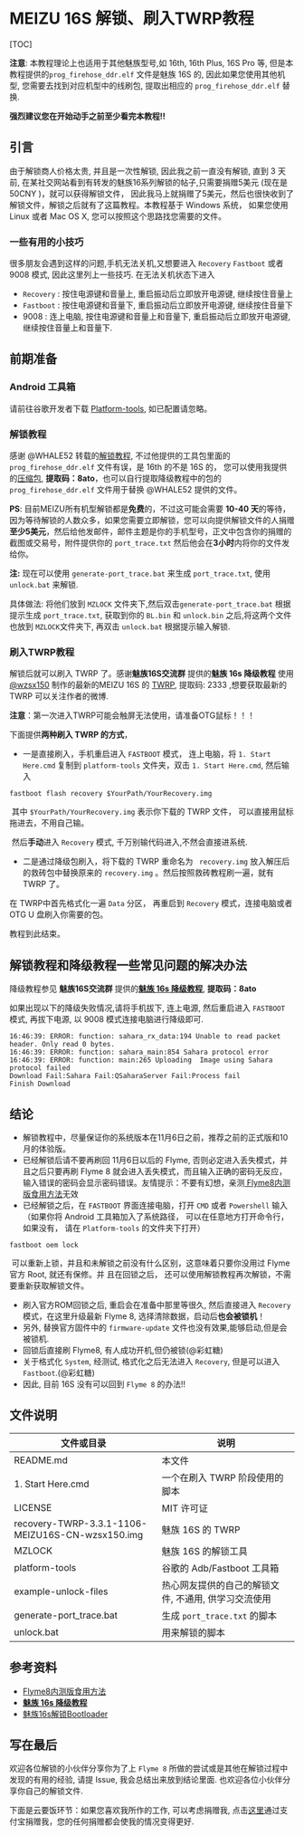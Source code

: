 # MEIZU 16S 解锁、刷入TWRP教程

[TOC]

**注意**: 本教程理论上也适用于其他魅族型号,如 16th, 16th Plus, 16S Pro 等, 但是本教程提供的`prog_firehose_ddr.elf` 文件是魅族 16S 的, 因此如果您使用其他机型, 您需要去找到对应机型中的线刷包, 提取出相应的 `prog_firehose_ddr.elf` 替换.

**强烈建议您在开始动手之前至少看完本教程!!**

## 引言

由于解锁商人价格太贵, 并且是一次性解锁, 因此我之前一直没有解锁, 直到 3 天前, 在某社交网站看到有转发的魅族16系列解锁的帖子,只需要捐赠5美元 (现在是 50CNY )，就可以获得解锁文件， 因此我马上就捐赠了5美元，然后也很快收到了解锁文件，解锁之后就有了这篇教程。本教程基于 Windows 系统， 如果您使用 Linux 或者 Mac OS X, 您可以按照这个思路找您需要的文件。

### 一些有用的小技巧

很多朋友会遇到这样的问题,手机无法关机,又想要进入 `Recovery` `Fastboot` 或者 9008 模式, 因此这里列上一些技巧. 在无法关机状态下进入

* `Recovery` : 按住电源键和音量上, 重启振动后立即放开电源键, 继续按住音量上
* `Fastboot` : 按住电源键和音量下, 重启振动后立即放开电源键, 继续按住音量下
* 9008 : 连上电脑, 按住电源键和音量上和音量下, 重启振动后立即放开电源键, 继续按住音量上和音量下.

## 前期准备

### Android 工具箱

请前往谷歌开发者下载 [Platform-tools]( https://developer.android.com/studio/releases/platform-tools ), 如已配置请忽略。

### 解锁教程

感谢 @WHALE52 转载的[解锁教程](https://www.coolapk.com/feed/14942258?shareKey=ZGNhNThhZTM5Mzk2NWRkMzYyMDA~&shareUid=453578&shareFrom=com.coolapk.market_9.6.3), 不过他提供的工具包里面的 `prog_firehose_ddr.elf` 文件有误，是 16th 的不是 16S 的， 您可以使用我提供的[压缩包](https://pan.baidu.com/s/1Ar3xfJurnU8oQDfs4kD-KA), **提取码：8ato**，也可以自行提取降级教程中的包的 `prog_firehose_ddr.elf` 文件用于替换 @WHALE52 提供的文件。

**PS**: 目前MEIZU所有机型解锁都是**免费**的，不过这可能会需要 **10-40 天**的等待， 因为等待解锁的人数众多，如果您需要立即解锁，您可以向提供解锁文件的人捐赠**至少5美元**，然后给他发邮件，邮件主题是你的手机型号，正文中包含你的捐赠的截图或交易号，附件提供你的 `port_trace.txt` 然后他会在**3小时**内将你的文件发给你。

**注:** 现在可以使用 `generate-port_trace.bat` 来生成 `port_trace.txt`, 使用 `unlock.bat` 来解锁.

具体做法: 将他们放到 `MZLOCK` 文件夹下,然后双击`generate-port_trace.bat` 根据提示生成 `port_trace.txt`, 获取到你的 `BL.bin` 和 `unlock.bin` 之后,将这两个文件也放到 `MZLOCK`文件夹下, 再双击 `unlock.bat` 根据提示输入解锁.

### 刷入TWRP教程

解锁后就可以刷入 TWRP 了。感谢**魅族16S交流群** 提供的**魅族 16s 降级教程** 使用 [@wzsx150](https://weibo.com/u/6033736159) 制作的最新的MEIZU 16S 的 [TWRP](https://pan.baidu.com/s/1As7Qo92pheuwEZTARUMCeQ),  提取码: 2333 ,想要获取最新的 TWRP 可以关注作者的微博.

**注意**：第一次进入TWRP可能会触屏无法使用，请准备OTG鼠标！！！

下面提供**两种刷入 TWRP 的方式**， 

* 一是直接刷入，手机重启进入 `FASTBOOT` 模式， 连上电脑，将 `1. Start Here.cmd` 复制到 `platform-tools` 文件夹，双击 `1. Start Here.cmd`, 然后输入


```
fastboot flash recovery $YourPath/YourRecovery.img
```

​		其中 `$YourPath/YourRecovery.img` 表示你下载的 TWRP 文件， 可以直接用鼠标拖进去，不用自己输。

​		然后**手动**进入 `Recovery` 模式, 千万别输代码进入,不然会直接进系统.

* 二是通过降级包刷入，将下载的 TWRP 重命名为 ` recovery.img` 放入解压后的救砖包中替换原来的 `recovery.img` 。然后按照救砖教程刷一遍，就有 TWRP 了。

在 TWRP中首先格式化一遍 `Data` 分区， 再重启到 `Recovery` 模式，连接电脑或者 OTG U 盘刷入你需要的包。

教程到此结束。

## 解锁教程和降级教程一些常见问题的解决办法

降级教程参见 **魅族16S交流群** 提供的[**魅族 16s 降级教程**](https://pan.baidu.com/s/1Ar3xfJurnU8oQDfs4kD-KA), **提取码：8ato**

如果出现以下的降级失败情况,请将手机拔下, 连上电源, 然后重启进入 `FASTBOOT` 模式, 再拔下电源, 以 9008 模式连接电脑进行降级即可. 

```
16:46:39: ERROR: function: sahara_rx_data:194 Unable to read packet header. Only read 0 bytes.
16:46:39: ERROR: function: sahara_main:854 Sahara protocol error
16:46:39: ERROR: function: main:265 Uploading  Image using Sahara protocol failed
Download Fail:Sahara Fail:QSaharaServer Fail:Process fail
Finish Download
```



## 结论

* 解锁教程中，尽量保证你的系统版本在11月6日之前，推荐之前的正式版和10月的体验版。
* 已经解锁后请不要再刷回 11月6日以后的 Flyme, 否则必定进入丢失模式，并且之后只要再刷 Flyme 8 就会进入丢失模式，而且输入正确的密码无反应，输入错误的密码会显示密码错误。友情提示：不要有幻想，亲测[ Flyme8内测版食用方法](https://www.coolapk.com/feed/14944888?shareKey=MjEwMTU4ODcyZjJlNWRkNGU3Nzc~&shareUid=512709&shareFrom=com.coolapk.market_9.6.3)无效
* 已经解锁之后，在 `FASTBOOT` 界面连接电脑，打开 `CMD` 或者 `Powershell` 输入（如果你将 Android 工具箱加入了系统路径， 可以在任意地方打开命令行， 如果没有， 请在 `Platform-tools` 的文件夹下打开）

```
fastboot oem lock
```

​		可以重新上锁，并且和未解锁之前没有什么区别，这意味着只要你没用过 Flyme 官方 Root, 就还有保修。并		且在回锁之后， 还可以使用解锁教程再次解锁，不需要重新获取解锁文件。

* 刷入官方ROM回锁之后, 重启会在准备中那里等很久, 然后直接进入 `Recovery` 模式，在这里升级最新 Flyme 8, 选择清除数据，启动后**也会被锁机**！
* 另外, 替换官方固件中的 `firmware-update` 文件也没有效果,能够启动,但是会被锁机.
* 回锁后直接刷 Flyme8, 有人成功开机,但仍被锁(@彩虹糖)
* 关于格式化 `System`, 经测试, 格式化之后无法进入 `Recovery`, 但是可以进入 `Fastboot`.(@彩虹糖)
* 因此, 目前 16S 没有可以回到 `Flyme 8` 的办法!!

## 文件说明

| 文件或目录                                       | 说明                                                 |
| ------------------------------------------------ | ---------------------------------------------------- |
| README.md                                        | 本文件                                               |
| 1. Start Here.cmd                                | 一个在刷入 TWRP 阶段使用的脚本                       |
| LICENSE                                          | MIT 许可证                                           |
| recovery-TWRP-3.3.1-1106-MEIZU16S-CN-wzsx150.img | 魅族 16S 的 TWRP                                     |
| MZLOCK                                           | 魅族 16S 的解锁工具                                  |
| platform-tools                                   | 谷歌的 Adb/Fastboot 工具箱                           |
| example-unlock-files                             | 热心网友提供的自己的解锁文件, 不通用, 供学习交流使用 |
| generate-port_trace.bat                          | 生成 `port_trace.txt` 的脚本                         |
| unlock.bat                                       | 用来解锁的脚本                                       |

## 参考资料

* [ Flyme8内测版食用方法](https://www.coolapk.com/feed/14944888?shareKey=MjEwMTU4ODcyZjJlNWRkNGU3Nzc~&shareUid=512709&shareFrom=com.coolapk.market_9.6.3)
* [**魅族 16s 降级教程**](https://pan.baidu.com/s/1Ar3xfJurnU8oQDfs4kD-KA)
* [魅族16s解锁Bootloader](https://www.coolapk.com/feed/14942258?shareKey=ZGNhNThhZTM5Mzk2NWRkMzYyMDA~&shareUid=453578&shareFrom=com.coolapk.market_9.6.3)

## 写在最后

欢迎各位解锁的小伙伴分享你为了上 `Flyme 8` 所做的尝试或是其他在解锁过程中发现的有用的经验, 请提 Issue, 我会总结出来放到结论里面. 也欢迎各位小伙伴分享你自己的解锁文件.

下面是云要饭环节：如果您喜欢我所作的工作, 可以考虑捐赠我, 点击[这里](https://qr.alipay.com/tsx01402sza3o66naw0o9c6)通过支付宝捐赠我，您的任何捐赠都会使我的情况变得更好.
